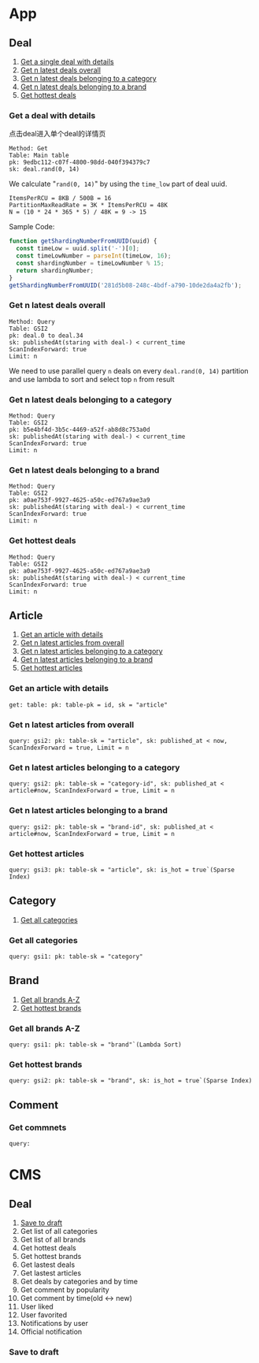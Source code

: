 # App

## Deal

1. [Get a single deal with details](#Get-a-deal-with-details)
1. [Get n latest deals overall](#Get-n-latest-deals-overall)
1. [Get n latest deals belonging to a category](#Get-n-latest-deals-belonging-to-a-category)
1. [Get n latest deals belonging to a brand](#Get-n-latest-deals-belonging-to-a-brand)
1. [Get hottest deals](#get-hottest-deals)

### Get a deal with details
点击deal进入单个deal的详情页
```
Method: Get
Table: Main table
pk: 9edbc112-c07f-4800-98dd-040f394379c7
sk: deal.rand(0, 14)
```
We calculate "`rand(0, 14)`" by using the `time_low` part of deal uuid.
```
ItemsPerRCU = 8KB / 500B = 16
PartitionMaxReadRate = 3K * ItemsPerRCU = 48K
N = (10 * 24 * 365 * 5) / 48K = 9 -> 15
```

Sample Code:
```javascript
function getShardingNumberFromUUID(uuid) {
  const timeLow = uuid.split('-')[0];
  const timeLowNumber = parseInt(timeLow, 16);
  const shardingNumber = timeLowNumber % 15;
  return shardingNumber;
}
getShardingNumberFromUUID('281d5b08-248c-4bdf-a790-10de2da4a2fb');
```

### Get n latest deals overall
```
Method: Query
Table: GSI2
pk: deal.0 to deal.34
sk: publishedAt(staring with deal-) < current_time
ScanIndexForward: true
Limit: n
```
We need to use parallel query `n` deals on every `deal.rand(0, 14)` partition and use lambda to sort and select top `n` from result

### Get n latest deals belonging to a category
```
Method: Query
Table: GSI2
pk: b5e4bf4d-3b5c-4469-a52f-ab8d8c753a0d
sk: publishedAt(staring with deal-) < current_time
ScanIndexForward: true
Limit: n
```

### Get n latest deals belonging to a brand
```
Method: Query
Table: GSI2
pk: a0ae753f-9927-4625-a50c-ed767a9ae3a9
sk: publishedAt(staring with deal-) < current_time
ScanIndexForward: true
Limit: n
```

### Get hottest deals
```
Method: Query
Table: GSI2
pk: a0ae753f-9927-4625-a50c-ed767a9ae3a9
sk: publishedAt(staring with deal-) < current_time
ScanIndexForward: true
Limit: n
```


## Article
1. [Get an article with details](#Get-an-article-with-details)
1. [Get n latest articles from overall](#Get-n-latest-articles-from-overall)
1. [Get n latest articles belonging to a category](#Get-n-latest-articles-belonging-to-a-category)
1. [Get n latest articles belonging to a brand](#Get-n-latest-articles-belonging-to-a-brand)
1. [Get hottest articles](#get-hottest-articles)

### Get an article with details
```
get: table: pk: table-pk = id, sk = "article"
```

### Get n latest articles from overall
```
query: gsi2: pk: table-sk = "article", sk: published_at < now, ScanIndexForward = true, Limit = n
```

### Get n latest articles belonging to a category
```
query: gsi2: pk: table-sk = "category-id", sk: published_at < article#now, ScanIndexForward = true, Limit = n
```

### Get n latest articles belonging to a brand
```
query: gsi2: pk: table-sk = "brand-id", sk: published_at < article#now, ScanIndexForward = true, Limit = n
```

### Get hottest articles
```
query: gsi3: pk: table-sk = "article", sk: is_hot = true`(Sparse Index)
```

## Category
1. [Get all categories](#Get-all-categories)

### Get all categories
```
query: gsi1: pk: table-sk = "category"
```

## Brand
1. [Get all brands A-Z](#Get-all-brands-A-Z)
1. [Get hottest brands](#Get-hottest-brands)

### Get all brands A-Z
```
query: gsi1: pk: table-sk = "brand"`(Lambda Sort)
```

### Get hottest brands
```
query: gsi2: pk: table-sk = "brand", sk: is_hot = true`(Sparse Index)
```

## Comment

### Get commnets
```
query: 
```


# CMS

## Deal

1. [Save to draft](#Save-to-draft)
1. Get list of all categories
1. Get list of all brands
1. Get hottest deals
1. Get hottest brands
1. Get lastest deals
1. Get lastest articles
1. Get deals by categories and by time
1. Get comment by popularity
1. Get comment by time(old <-> new)
1. User liked
1. User favorited
1. Notifications by user
1. Official notification

### Save to draft
